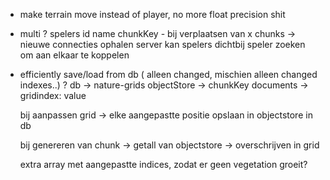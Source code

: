 - make terrain move instead of player, no more float precision shit

- multi ?
    spelers id name chunkKey - bij verplaatsen van x chunks -> nieuwe connecties ophalen
    server kan spelers dichtbij speler zoeken om aan elkaar te koppelen 
   
- efficiently save/load from db ( alleen changed, mischien alleen changed indexes..) ?
    db -> nature-grids
    objectStore -> chunkKey
    documents -> gridindex: value

    bij aanpassen grid -> elke aangepastte positie opslaan in objectstore in db

    bij genereren van chunk -> getall van objectstore -> overschrijven in grid

    extra array met aangepastte indices, zodat er geen vegetation groeit?
